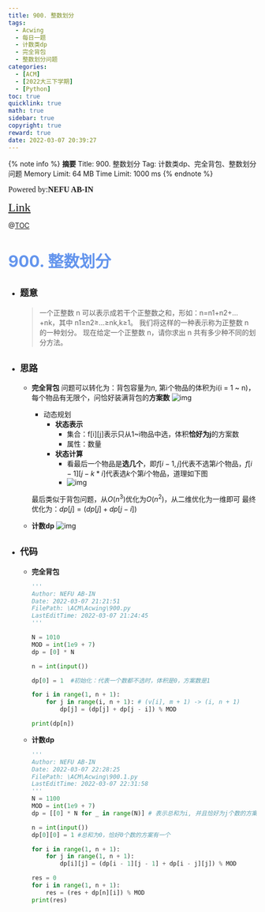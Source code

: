 ```yaml
---
title: 900. 整数划分
tags:
  - Acwing
  - 每日一题
  - 计数类dp
  - 完全背包
  - 整数划分问题
categories:
  - [ACM]
  - [2022大三下学期]
  - [Python]
toc: true
quicklink: true
math: true
sidebar: true
copyright: true
reward: true
date: 2022-03-07 20:39:27
---
```



{% note info %}
**摘要**
Title: 900. 整数划分
Tag: 计数类dp、完全背包、整数划分问题
Memory Limit: 64 MB
Time Limit: 1000 ms
{% endnote %}
<!-- more -->

<font size=3 face=楷体>Powered by:**NEFU AB-IN**</font>

<font color=#FFA500 size=5 face=楷体>[Link](https://www.acwing.com/problem/content/902/)</font>

@[TOC](文章目录)

# <font color=#6495ED size=6>900. 整数划分</font>

* ## <font size=4 face=粗体>题意</font>

  >一个正整数 n 可以表示成若干个正整数之和，形如：n=n1+n2+…+nk，其中 n1≥n2≥…≥nk,k≥1。
  >我们将这样的一种表示称为正整数 n 的一种划分。
  >现在给定一个正整数 n，请你求出 n 共有多少种不同的划分方法。

* ## <font size=4 face=粗体>思路</font>

  * **完全背包**
    问题可以转化为：背包容量为$n$, 第i个物品的体积为i(i = 1 \~ n)，每个物品有无限个，问恰好装满背包的**方案数**
    ![img](https://oss.ab-in.cn/Pictures/shudehuafen.png)
    * 动态规划
      * **状态表示**
        * 集合：f[i][j]表示只从1\~i物品中选，体积**恰好为j**的方案数
        * 属性：数量
      * **状态计算**
        * 看最后一个物品是**选几个**，即$f[i - 1, j]$代表不选第$i$个物品，$f[i - 1][j - k * i]$代表选$k$个第$i$个物品，道理如下图
        * ![img](https://oss.ab-in.cn/Pictures/jishudp.png)
    
    最后类似于背包问题，从$O(n^3)$优化为$O(n^2)$，从二维优化为一维即可
    最终优化为：$dp[j] = (dp[j] + dp[j - i])$
  * **计数dp**
    ![img](https://oss.ab-in.cn/Pictures/jishudp2.png)
* ## <font size=4 face=粗体>代码</font>

  * **完全背包**
    ```python
    '''
    Author: NEFU AB-IN
    Date: 2022-03-07 21:21:51
    FilePath: \ACM\Acwing\900.py
    LastEditTime: 2022-03-07 21:24:45
    '''

    N = 1010
    MOD = int(1e9 + 7)
    dp = [0] * N

    n = int(input())

    dp[0] = 1  #初始化：代表一个数都不选时，体积是0，方案数是1

    for i in range(1, n + 1):
        for j in range(i, n + 1): # (v[i], m + 1) -> (i, n + 1)
            dp[j] = (dp[j] + dp[j - i]) % MOD

    print(dp[n])
    ```
  
  * **计数dp**

    ```python
    '''
    Author: NEFU AB-IN
    Date: 2022-03-07 22:28:25
    FilePath: \ACM\Acwing\900.1.py
    LastEditTime: 2022-03-07 22:31:58
    '''
    N = 1100
    MOD = int(1e9 + 7)
    dp = [[0] * N for _ in range(N)] # 表示总和为i, 并且恰好为j个数的方案

    n = int(input())
    dp[0][0] = 1 #总和为0，恰好0个数的方案有一个

    for i in range(1, n + 1):
        for j in range(1, n + 1):
            dp[i][j] = (dp[i - 1][j - 1] + dp[i - j][j]) % MOD

    res = 0
    for i in range(1, n + 1):
        res = (res + dp[n][i]) % MOD
    print(res)
    ```
